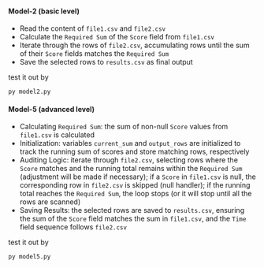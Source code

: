 #### Model-2 (basic level)
- Read the content of `file1.csv` and `file2.csv`
- Calculate the `Required Sum` of the `Score` field from `file1.csv`
- Iterate through the rows of `file2.csv`, accumulating rows until the sum of their `Score` fields matches the `Required Sum`
- Save the selected rows to `results.csv` as final output

test it out by
```
py model2.py
```
#### Model-5 (advanced level)
- Calculating `Required Sum`: the sum of non-null `Score` values from `file1.csv` is calculated
- Initialization: variables `current_sum` and `output_rows` are initialized to track the running sum of scores and store matching rows, respectively
- Auditing Logic: iterate through `file2.csv`, selecting rows where the `Score` matches and the running total remains within the `Required Sum` (adjustment will be made if necessary); if a `Score` in `file1.csv` is null, the corresponding row in `file2.csv` is skipped (null handler); if the running total reaches the `Required Sum`, the loop stops (or it will stop until all the rows are scanned)
- Saving Results: the selected rows are saved to `results.csv`, ensuring the sum of the `Score` field matches the sum in `file1.csv`, and the `Time` field sequence follows `file2.csv`

test it out by
```
py model5.py
```
